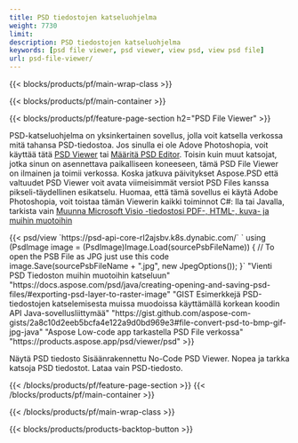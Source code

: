 ```yaml
---
title: PSD tiedostojen katseluohjelma
weight: 7730
limit: 
description: PSD tiedostojen katseluohjelma
keywords: [psd file viewer, psd viewer, view psd, view psd file]
url: psd-file-viewer/
---
```


{{< blocks/products/pf/main-wrap-class >}}

{{< blocks/products/pf/main-container >}}

{{< blocks/products/pf/feature-page-section h2="PSD File Viewer" >}}
<p>PSD-katseluohjelma on yksinkertainen sovellus, jolla voit katsella verkossa mitä tahansa PSD-tiedostoa. Jos sinulla ei ole Adove Photoshopia, voit käyttää tätä <a href="/psd/view/psd-file-viewer">PSD Viewer</a> tai <a href="https://products.aspose.app/psd/editor">Määritä PSD Editor</a>. Toisin kuin muut katsojat, jotka sinun on asennettava paikalliseen koneeseen, tämä PSD File Viewer on ilmainen ja toimii verkossa. Koska jatkuva päivitykset Aspose.PSD että valtuudet PSD Viewer voit avata viimeisimmät versiot PSD Files kanssa pikseli-täydellinen esikatselu. Huomaa, että tämä sovellus ei käytä Adobe Photoshopia, voit toistaa tämän Viewerin kaikki toiminnot C#: lla tai Javalla, tarkista vain <a href="https://products.aspose.com/psd">Muunna Microsoft Visio -tiedostosi PDF-, HTML-, kuva- ja muihin muotoihin</a></p>
{{< psd/view `https://psd-api-core-rl2ajsbv.k8s.dynabic.com/` 
`    using (PsdImage image = (PsdImage)Image.Load(sourcePsbFileName))
    {
	    // To open the PSB File as JPG just use this code
        image.Save(sourcePsbFileName + ".jpg",  new JpegOptions());
    }` 
"Vienti PSD Tiedoston muihin muotoihin katseluun" "https://docs.aspose.com/psd/java/creating-opening-and-saving-psd-files/#exporting-psd-layer-to-raster-image" 
"GIST Esimerkkejä PSD-tiedostojen katselemisesta muissa muodoissa käyttämällä korkean koodin API Java-sovellusliittymää" "https://gist.github.com/aspose-com-gists/2a8c10d2eeb5bcfa4e122a9d0bd969e3#file-convert-psd-to-bmp-gif-jpg-java" 
"Aspose Low-code app tarkastella PSD File verkossa" "https://products.aspose.app/psd/viewer/psd" >}}
<p>Näytä PSD tiedosto Sisäänrakennettu No-Code PSD Viewer. Nopea ja tarkka katsoja PSD tiedostot. Lataa vain PSD-tiedosto.</p>
{{< /blocks/products/pf/feature-page-section >}}
{{< /blocks/products/pf/main-container >}}


{{< /blocks/products/pf/main-wrap-class >}}

{{< blocks/products/products-backtop-button >}}
